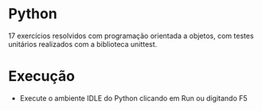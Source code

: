 # Python

17 exercícios resolvidos com programação orientada a objetos, com testes unitários realizados com a biblioteca unittest.


# Execução

<ul>
  <li>Execute o ambiente IDLE do Python clicando em Run ou digitando F5</li>
<ul>
